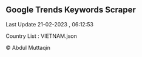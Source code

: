 

## Google Trends Keywords Scraper 
 
Last Update 21-02-2023 , 06:12:53

Country List :
VIETNAM.json



© Abdul Muttaqin 
